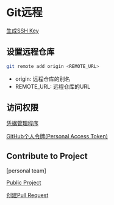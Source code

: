 # Git远程

[生成SSH Key](Git_SSH.md)

## 设置远程仓库

```bash
git remote add origin <REMOTE_URL>
```

- origin: 远程仓库的别名
- REMOTE_URL: 远程仓库的URL



## 访问权限

[凭据管理程序](Git_Credential_Manager.md)

[GitHub个人令牌(Personal Access Token)](Github_Personal_Access_Token.md)

## Contribute to Project 

[personal team]

[Public Project](Git_Forked_Public_Project.md)

[创建Pull Request](Github_Create_Pull_Request.md)
